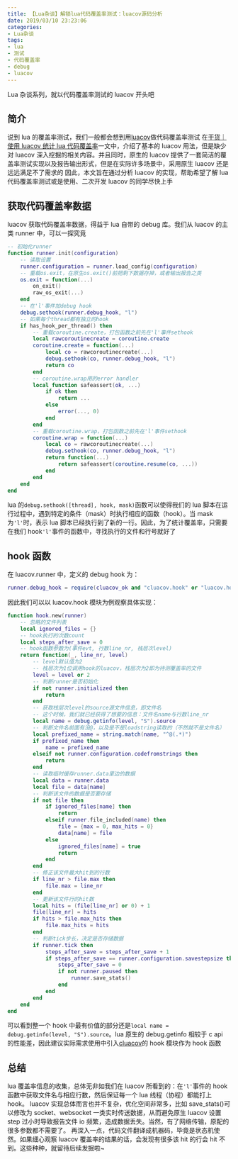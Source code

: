 ```yaml
---
title: 【Lua杂谈】解锁lua代码覆盖率测试：luacov源码分析
date: 2019/03/10 23:23:06
categories:
- Lua杂谈
tags:
- lua
- 测试
- 代码覆盖率
- debug
- luacov
---
```


Lua 杂谈系列，就以代码覆盖率测试的 luacov 开头吧

## 简介

说到 lua 的覆盖率测试，我们一般都会想到用[luacov](https:--keplerproject.github.io/luacov/index.html)做代码覆盖率测试
在[干货｜使用 luacov 统计 lua 代码覆盖率](https:--blog.csdn.net/O4dC8OjO7ZL6/article/details/78373117)一文中，介绍了基本的 luacov 用法，但是缺少对 luacov 深入挖掘的相关内容。并且同时，原生的 luacov 提供了一套简洁的覆盖率测试实现以及报告输出形式，但是在实际许多场景中，采用原生 luacov 还是远远满足不了需求的
因此，本文旨在通过分析 luacov 的实现，帮助希望了解 lua 代码覆盖率测试或是使用、二次开发 luacov 的同学尽快上手

## 获取代码覆盖率数据

luacov 获取代码覆盖率数据，得益于 lua 自带的 debug 库。我们从 luacov 的主类 runner 中，可以一探究竟

<!-- more -->

```lua
-- 初始化runner
function runner.init(configuration)
    -- 读取设置
    runner.configuration = runner.load_config(configuration)
    -- 重载os.exit，在原生os.exit()前把剩下数据存掉，或者输出报告之类
    os.exit = function(...)
        on_exit()
        raw_os_exit(...)
    end
    -- 在'l'事件加debug hook
    debug.sethook(runner.debug_hook, "l")
    -- 如果每个thread都有独立的hook
    if has_hook_per_thread() then
        -- 重载coroutine.create，打包函数之前先在'l'事件sethook
        local rawcoroutinecreate = coroutine.create
        coroutine.create = function(...)
            local co = rawcoroutinecreate(...)
            debug.sethook(co, runner.debug_hook, "l")
            return co
        end
        -- coroutine.wrap用的error handler
        local function safeassert(ok, ...)
            if ok then
                return ...
            else
                error(..., 0)
            end
        end
        -- 重载coroutine.wrap，打包函数之前先在'l'事件sethook
        coroutine.wrap = function(...)
            local co = rawcoroutinecreate(...)
            debug.sethook(co, runner.debug_hook, "l")
            return function(...)
                return safeassert(coroutine.resume(co, ...))
            end
        end
    end
end
```

lua 的`debug.sethook([thread], hook, mask)`函数可以使得我们的 lua 脚本在运行过程中，遇到特定的条件（mask）时执行相应的函数（hook）。当 mask 为`'l'`时，表示 lua 脚本已经执行到了新的一行。因此，为了统计覆盖率，只需要在我们 hook`'l'`事件的函数中，寻找执行的文件和行号就好了

## hook 函数

在 luacov.runner 中，定义的 debug hook 为：

```lua
runner.debug_hook = require(cluacov_ok and "cluacov.hook" or "luacov.hook").new(runner)
```

因此我们可以以 luacov.hook 模块为例观察具体实现：

```lua
function hook.new(runner)
    -- 忽略的文件列表
    local ignored_files = {}
    -- hook执行的次数count
    local steps_after_save = 0
    -- hook函数参数为(事件evt, 行数line_nr, 栈层次level)
    return function(_, line_nr, level)
        -- level默认值为2
        -- 栈层次为1位调用hook的luacov，栈层次为2即为待测覆盖率的文件
        level = level or 2
        -- 判断runner是否初始化
        if not runner.initialized then
            return
        end
        -- 获取栈层次level的source源文件信息，即文件名
        -- 这个时候，我们就已经获得了想要的信息：文件名name与行数line_nr
        local name = debug.getinfo(level, "S").source
        -- 判断文件名前面有没@，以及是不是loadstring读取的（不然就不是文件名）
        local prefixed_name = string.match(name, "^@(.*)")
        if prefixed_name then
            name = prefixed_name
        elseif not runner.configuration.codefromstrings then
            return
        end
        -- 读取临时缓存runner.data里边的数据
        local data = runner.data
        local file = data[name]
        -- 判断该文件的数据是否要存储
        if not file then
            if ignored_files[name] then
                return
            elseif runner.file_included(name) then
                file = {max = 0, max_hits = 0}
                data[name] = file
            else
                ignored_files[name] = true
                return
            end
        end
        -- 修正该文件最大hit到的行数
        if line_nr > file.max then
            file.max = line_nr
        end
        -- 更新该文件行的hit数
        local hits = (file[line_nr] or 0) + 1
        file[line_nr] = hits
        if hits > file.max_hits then
            file.max_hits = hits
        end
        -- 判断tick步长，决定是否存储数据
        if runner.tick then
            steps_after_save = steps_after_save + 1
            if steps_after_save == runner.configuration.savestepsize then
                steps_after_save = 0
                if not runner.paused then
                    runner.save_stats()
                end
            end
        end
    end
end
```

可以看到整一个 hook 中最有价值的部分还是`local name = debug.getinfo(level, "S").source`。lua 原生的 debug.getinfo 相较于 c api 的性能差，因此建议实际需求使用中引入[cluacov](https:--github.com/LuaDist-testing/cluacov)的 hook 模块作为 hook 函数

## 总结

lua 覆盖率信息的收集，总体无非如我们在 luacov 所看到的：在`'l'`事件的 hook 函数中获取文件名与相应行数，然后保证每一个 lua 线程（协程）都能打上 hook。
luacov 实现总体而言也并不复杂，优化空间非常多，比如 save_stats()可以修改为 socket、websocket 一类实时传送数据，从而避免原生 luacov 设置 step 过小时导致报告文件 io 频繁，造成数据丢失。当然，有了网络传输，原配的很多参数都不需要了。
再深入一点，代码文件翻译成机器码，毕竟是状态机使然。如果细心观察 luacov 覆盖率的结果的话，会发现有很多该 hit 的行会 hit 不到。这些种种，就留待后续发掘啦~
